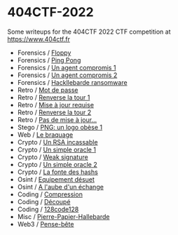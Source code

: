 # 404CTF-2022

Some writeups for the 404CTF 2022 CTF competition at https://www.404ctf.fr

- Forensics / [Floppy](/Forensics/floppy/README.md)
- Forensics / [Ping Pong](/Forensics/ping_pong/README.md)
- Forensics / [Un agent compromis 1](/Forensics/un_agent_compromis_1/README.md)
- Forensics / [Un agent compromis 2](/Forensics/un_agent_compromis_2/README.md)
- Forensics / [Hackllebarde ransomware](/Forensics/hackllebarde_ransomware_1/README.md)
- Retro / [Mot de passe](/Retro/mot_de_passe/README.md)
- Retro / [Renverse la tour 1](/Retro/renverse_la_tour_1/README.md)
- Retro / [Mise à jour requise](/Retro/mise_a_jour_requise/README.md)
- Retro / [Renverse la tour 2](/Retro/renverse_la_tour_2/README.md)
- Retro / [Pas de mise à jour...](/Retro/pas_de_mise_a_jour/README.md)
- Stego / [PNG: un logo obèse 1](/Stego/png_un_logo_obese_1/README.md)
- Web / [Le braquage](/Web/le_braquage/README.md)
- Crypto / [Un RSA incassable](/Crypto/un_rsa_incassable/README.md)
- Crypto / [Un simple oracle 1](/Crypto/un_simple_oracle_1/README.md)
- Crypto / [Weak signature](/Crypto/weak_signature/README.md)
- Crypto / [Un simple oracle 2](/Crypto/un_simple_oracle_2/README.md)
- Crypto / [La fonte des hashs](/Crypto/la_fonte_des_hashs/README.md)
- Osint / [Equipement désuet](/Osint/equipement_desuet/README.md)
- Osint / [A l'aube d'un échange](/Osint/a_l_aube_d_un_echange/README.md)
- Coding / [Compression](/Coding/compression/README.md)
- Coding / [Découpé](/Coding/decoupe/README.md)
- Coding / [128code128](/Coding/128code128/README.md)
- Misc / [Pierre-Papier-Hallebarde](/Misc/pierre_papier_hallebarde/README.md)
- Web3 / [Pense-bête](/Web3/pense_bete/README.md)
